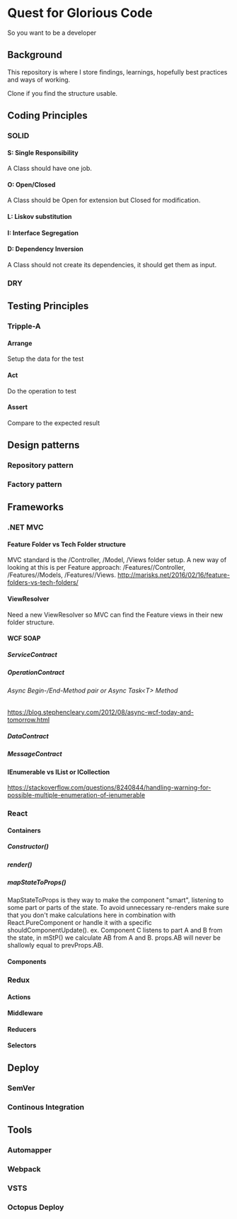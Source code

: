 # Quest for Glorious Code
So you want to be a developer

## Background
This repository is where I store findings, learnings, hopefully best practices and ways of working.

Clone if you find the structure usable.

## Coding Principles
### SOLID
#### S: Single Responsibility
A Class should have one job.
#### O: Open/Closed
A Class should be Open for extension but Closed for modification.
#### L: Liskov substitution

#### I: Interface Segregation

#### D: Dependency Inversion
A Class should not create its dependencies, it should get them as input.
### DRY

## Testing Principles
### Tripple-A
#### Arrange
Setup the data for the test
#### Act
Do the operation to test
#### Assert
Compare to the expected result

## Design patterns
### Repository pattern
### Factory pattern

## Frameworks
### .NET MVC
#### Feature Folder vs Tech Folder structure
MVC standard is the /Controller, /Model, /Views folder setup. A new way of looking at this is per Feature approach: /Features/<feature>/Controller, /Features/<feature>/Models, /Features/<feature>/Views.
http://marisks.net/2016/02/16/feature-folders-vs-tech-folders/
#### ViewResolver
Need a new ViewResolver so MVC can find the Feature views in their new folder structure.
#### WCF SOAP
##### ServiceContract
##### OperationContract
###### Async Begin-/End-Method pair or Async Task\<T\> Method
https://blog.stephencleary.com/2012/08/async-wcf-today-and-tomorrow.html
##### DataContract
##### MessageContract
#### IEnumerable vs IList or ICollection
https://stackoverflow.com/questions/8240844/handling-warning-for-possible-multiple-enumeration-of-ienumerable
### React
#### Containers
##### Constructor()
##### render()
##### mapStateToProps()
MapStateToProps is they way to make the component "smart", listening to some part or parts of the state. To avoid unnecessary re-renders make sure that you don't make calculations here in combination with React.PureComponent or handle it with a specific shouldComponentUpdate().
ex. Component C listens to part A and B from the state, in mStP() we calculate AB from A and B. props.AB will never be shallowly equal to prevProps.AB.
#### Components

### Redux
#### Actions
#### Middleware
#### Reducers
#### Selectors

## Deploy
### SemVer
### Continous Integration

## Tools
### Automapper
### Webpack
### VSTS
### Octopus Deploy
